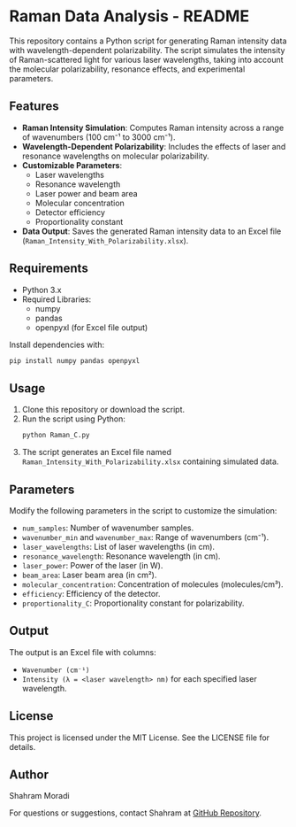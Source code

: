 # Raman Data Analysis - README

This repository contains a Python script for generating Raman intensity data with wavelength-dependent polarizability. The script simulates the intensity of Raman-scattered light for various laser wavelengths, taking into account the molecular polarizability, resonance effects, and experimental parameters.

## Features

- **Raman Intensity Simulation**: Computes Raman intensity across a range of wavenumbers (100 cm⁻¹ to 3000 cm⁻¹).
- **Wavelength-Dependent Polarizability**: Includes the effects of laser and resonance wavelengths on molecular polarizability.
- **Customizable Parameters**:
  - Laser wavelengths
  - Resonance wavelength
  - Laser power and beam area
  - Molecular concentration
  - Detector efficiency
  - Proportionality constant
- **Data Output**: Saves the generated Raman intensity data to an Excel file (`Raman_Intensity_With_Polarizability.xlsx`).

## Requirements

- Python 3.x
- Required Libraries:
  - numpy
  - pandas
  - openpyxl (for Excel file output)

Install dependencies with:
```bash
pip install numpy pandas openpyxl
```

## Usage

1. Clone this repository or download the script.
2. Run the script using Python:
   ```bash
   python Raman_C.py
   ```
3. The script generates an Excel file named `Raman_Intensity_With_Polarizability.xlsx` containing simulated data.

## Parameters

Modify the following parameters in the script to customize the simulation:
- `num_samples`: Number of wavenumber samples.
- `wavenumber_min` and `wavenumber_max`: Range of wavenumbers (cm⁻¹).
- `laser_wavelengths`: List of laser wavelengths (in cm).
- `resonance_wavelength`: Resonance wavelength (in cm).
- `laser_power`: Power of the laser (in W).
- `beam_area`: Laser beam area (in cm²).
- `molecular_concentration`: Concentration of molecules (molecules/cm³).
- `efficiency`: Efficiency of the detector.
- `proportionality_C`: Proportionality constant for polarizability.

## Output

The output is an Excel file with columns:
- `Wavenumber (cm⁻¹)`
- `Intensity (λ = <laser wavelength> nm)` for each specified laser wavelength.

## License

This project is licensed under the MIT License. See the LICENSE file for details.

## Author

Shahram Moradi

For questions or suggestions, contact Shahram at [GitHub Repository](https://github.com/ShahramPhotonics).


